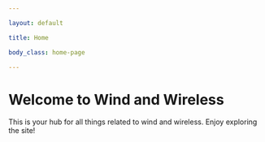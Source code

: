 ```yaml
---

layout: default

title: Home

body_class: home-page

---
```






# Welcome to Wind and Wireless





This is your hub for all things related to wind and wireless. Enjoy exploring the site!

